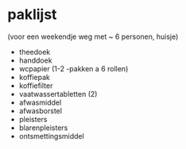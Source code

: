 # paklijst
(voor een weekendje weg met ~ 6 personen, huisje)

- theedoek
- handdoek
- wcpapier (1-2 -pakken a 6 rollen)
- koffiepak
- koffiefilter
- vaatwassertabletten (2)
- afwasmiddel
- afwasborstel
- pleisters
- blarenpleisters
- ontsmettingsmiddel
